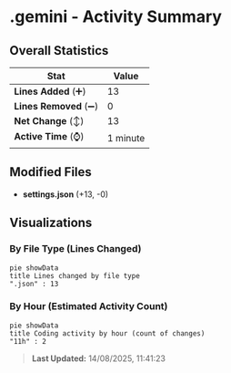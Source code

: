 # .gemini - Activity Summary 

## Overall Statistics

| Stat                   | Value                                                             |
| ---------------------- | ----------------------------------------------------------------- |
| **Lines Added** (➕)   | 13                                          |
| **Lines Removed** (➖) | 0                                        |
| **Net Change** (↕)    | 13                |
| **Active Time** (⌚)   | 1 minute |


## Modified Files
- **settings.json** (+13, -0)

## Visualizations

### By File Type (Lines Changed)

```mermaid
pie showData
title Lines changed by file type
".json" : 13
```

### By Hour (Estimated Activity Count)

```mermaid
pie showData
title Coding activity by hour (count of changes)
"11h" : 2
```


> **Last Updated:** 14/08/2025, 11:41:23